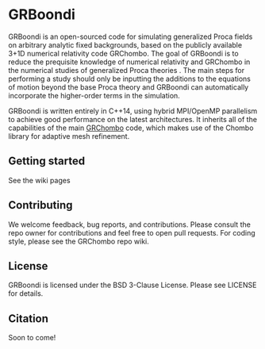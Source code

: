# GRBoondi

GRBoondi is an open-sourced code for simulating generalized Proca fields on arbitrary analytic fixed backgrounds, based on the publicly available 3+1D numerical relativity code GRChombo. The goal of GRBoondi is to reduce the prequisite knowledge of numerical relativity and GRChombo in the numerical studies of generalized Proca theories . The main steps for performing a study should only be inputting the additions to the equations of motion beyond the base Proca theory and GRBoondi can automatically incorporate the higher-order terms in the simulation.



GRBoondi is written entirely in C++14, using hybrid MPI/OpenMP 
parallelism to achieve good performance on the latest architectures.
It inherits all of the capabilities of the main [GRChombo](https://github.com/GRChombo/GRChombo) 
code, which makes use of the Chombo library for adaptive mesh refinement.


## Getting started
See the wiki pages

## Contributing
We welcome feedback, bug reports, and contributions. Please consult the repo owner for contributions and feel free to open pull requests. For coding style, please see the GRChombo repo wiki.

## License
GRBoondi is licensed under the BSD 3-Clause License. Please see LICENSE for details.

## Citation
Soon to come!